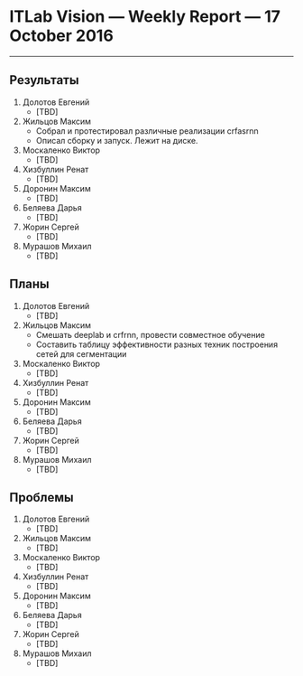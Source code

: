 # ITLab Vision — Weekly Report — 17 October 2016

----------------

## Результаты
  1. Долотов Евгений
     - [TBD]
  1. Жильцов Максим
     - Собрал и протестировал различные реализации crfasrnn
     - Описал сборку и запуск. Лежит на диске.
  1. Москаленко Виктор
     - [TBD]
  1. Хизбуллин Ренат
     - [TBD]
  1. Доронин Максим
     - [TBD]
  1. Беляева Дарья
     - [TBD]
  1. Жорин Сергей
     - [TBD]
  1. Мурашов Михаил
     - [TBD]

## Планы
  1. Долотов Евгений
     - [TBD]
  1. Жильцов Максим
     - Смешать deeplab и crfrnn, провести совместное обучение
     - Составить таблицу эффективности разных техник построения сетей для сегментации
  1. Москаленко Виктор
     - [TBD]
  1. Хизбуллин Ренат
     - [TBD]
  1. Доронин Максим
     - [TBD]
  1. Беляева Дарья
     - [TBD]
  1. Жорин Сергей
     - [TBD]
  1. Мурашов Михаил
     - [TBD]

## Проблемы
  1. Долотов Евгений
     - [TBD]
  1. Жильцов Максим
     - [TBD]
  1. Москаленко Виктор
     - [TBD]
  1. Хизбуллин Ренат
     - [TBD]
  1. Доронин Максим
     - [TBD]
  1. Беляева Дарья
     - [TBD]
  1. Жорин Сергей
     - [TBD]
  1. Мурашов Михаил
     - [TBD]
